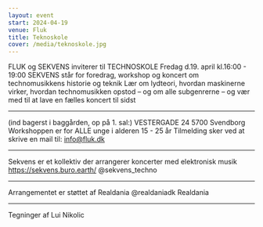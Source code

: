 ```yaml
---
layout: event
start: 2024-04-19
venue: Fluk
title: Teknoskole
cover: /media/teknoskole.jpg
---
```


FLUK og SEKVENS inviterer til
TECHNOSKOLE
Fredag d.19. april kl.16:00 - 19:00
SEKVENS står for foredrag, workshop og koncert
om technomusikkens historie og teknik
Lær om lydteori, hvordan maskinerne virker, hvordan technomusikken opstod – og om alle subgenrerne – og vær med til at lave en fælles koncert til sidst
***
(ind bagerst i baggården, op på 1. sal:)
VESTERGADE 24
5700 Svendborg
Workshoppen er for ALLE unge i alderen 15 - 25 år
Tilmelding sker ved at skrive en mail til: info@fluk.dk
***
Sekvens er et kollektiv der arrangerer koncerter med elektronisk musik
https://sekvens.buro.earth/
@sekvens_techno
***
Arrangementet er støttet af Realdania
@realdaniadk
Realdania
***
Tegninger af Lui Nikolic